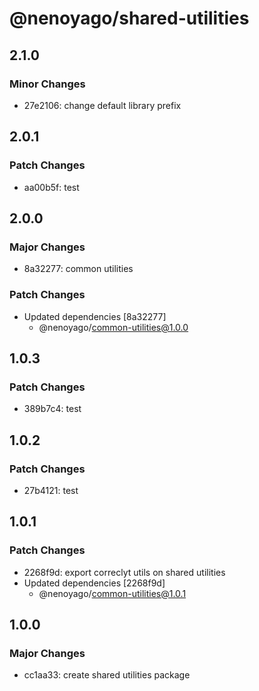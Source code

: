 # @nenoyago/shared-utilities

## 2.1.0

### Minor Changes

- 27e2106: change default library prefix

## 2.0.1

### Patch Changes

- aa00b5f: test

## 2.0.0

### Major Changes

- 8a32277: common utilities

### Patch Changes

- Updated dependencies [8a32277]
  - @nenoyago/common-utilities@1.0.0

## 1.0.3

### Patch Changes

- 389b7c4: test

## 1.0.2

### Patch Changes

- 27b4121: test

## 1.0.1

### Patch Changes

- 2268f9d: export correclyt utils on shared utilities
- Updated dependencies [2268f9d]
  - @nenoyago/common-utilities@1.0.1

## 1.0.0

### Major Changes

- cc1aa33: create shared utilities package
